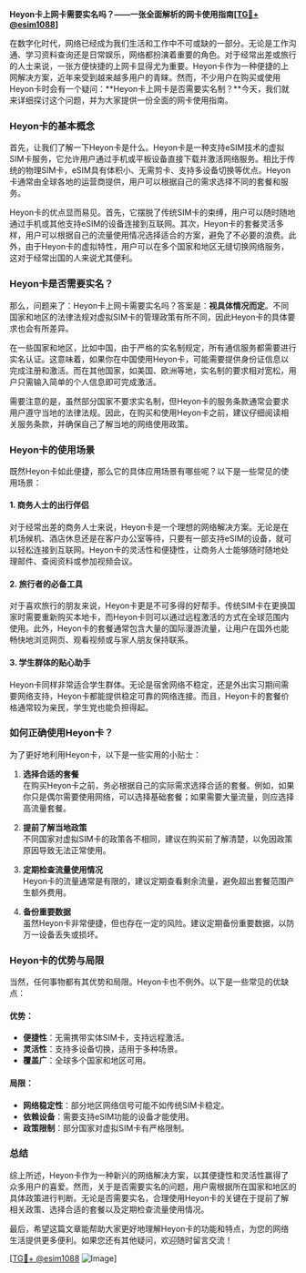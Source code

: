 **Heyon卡上网卡需要实名吗？——一张全面解析的网卡使用指南[[TG💪+ @esim1088](https://t.me/s/esim1088)]**

在数字化时代，网络已经成为我们生活和工作中不可或缺的一部分。无论是工作沟通、学习资料查询还是日常娱乐，网络都扮演着重要的角色。对于经常出差或旅行的人士来说，一张方便快捷的上网卡显得尤为重要。Heyon卡作为一种便捷的上网解决方案，近年来受到越来越多用户的青睐。然而，不少用户在购买或使用Heyon卡时会有一个疑问：**Heyon卡上网卡是否需要实名制？**今天，我们就来详细探讨这个问题，并为大家提供一份全面的网卡使用指南。

### Heyon卡的基本概念

首先，让我们了解一下Heyon卡是什么。Heyon卡是一种支持eSIM技术的虚拟SIM卡服务，它允许用户通过手机或平板设备直接下载并激活网络服务。相比于传统的物理SIM卡，eSIM具有体积小、无需剪卡、支持多设备切换等优点。Heyon卡通常由全球各地的运营商提供，用户可以根据自己的需求选择不同的套餐和服务。

Heyon卡的优点显而易见。首先，它摆脱了传统SIM卡的束缚，用户可以随时随地通过手机或其他支持eSIM的设备连接到互联网。其次，Heyon卡的套餐灵活多样，用户可以根据自己的流量使用情况选择适合的方案，避免了不必要的浪费。此外，由于Heyon卡的虚拟特性，用户可以在多个国家和地区无缝切换网络服务，这对于经常出国的人来说尤其便利。

### Heyon卡是否需要实名？

那么，问题来了：Heyon卡上网卡需要实名吗？答案是：**视具体情况而定**。不同国家和地区的法律法规对虚拟SIM卡的管理政策有所不同，因此Heyon卡的具体要求也会有所差异。

在一些国家和地区，比如中国，由于严格的实名制规定，所有通信服务都需要进行实名认证。这意味着，如果你在中国使用Heyon卡，可能需要提供身份证信息以完成注册和激活。而在其他国家，如美国、欧洲等地，实名制的要求相对宽松，用户只需输入简单的个人信息即可完成激活。

需要注意的是，虽然部分国家不要求实名制，但Heyon卡的服务条款通常会要求用户遵守当地的法律法规。因此，在购买和使用Heyon卡之前，建议仔细阅读相关服务条款，并确保自己了解当地的网络使用政策。

### Heyon卡的使用场景

既然Heyon卡如此便捷，那么它的具体应用场景有哪些呢？以下是一些常见的使用场景：

#### 1. **商务人士的出行伴侣**
对于经常出差的商务人士来说，Heyon卡是一个理想的网络解决方案。无论是在机场候机、酒店休息还是在客户办公室等待，只要有一部支持eSIM的设备，就可以轻松连接到互联网。Heyon卡的灵活性和便捷性，让商务人士能够随时随地处理邮件、查阅资料或参加视频会议。

#### 2. **旅行者的必备工具**
对于喜欢旅行的朋友来说，Heyon卡更是不可多得的好帮手。传统SIM卡在更换国家时需要重新购买本地卡，而Heyon卡则可以通过远程激活的方式在全球范围内使用。此外，Heyon卡的套餐通常包含大量的国际漫游流量，让用户在国外也能畅快地浏览网页、观看视频或与家人朋友保持联系。

#### 3. **学生群体的贴心助手**
Heyon卡同样非常适合学生群体。无论是宿舍网络不稳定，还是外出实习期间需要网络支持，Heyon卡都能提供稳定可靠的网络连接。而且，Heyon卡的套餐价格通常较为亲民，学生党也能负担得起。

### 如何正确使用Heyon卡？

为了更好地利用Heyon卡，以下是一些实用的小贴士：

1. **选择合适的套餐**  
   在购买Heyon卡之前，务必根据自己的实际需求选择合适的套餐。例如，如果你只是偶尔需要使用网络，可以选择基础套餐；如果需要大量流量，则应选择高流量套餐。

2. **提前了解当地政策**  
   不同国家对虚拟SIM卡的政策各不相同，建议在购买前了解清楚，以免因政策原因导致无法正常使用。

3. **定期检查流量使用情况**  
   Heyon卡的流量通常是有限的，建议定期查看剩余流量，避免超出套餐范围产生额外费用。

4. **备份重要数据**  
   虽然Heyon卡非常便捷，但也存在一定的风险。建议定期备份重要数据，以防万一设备丢失或损坏。

### Heyon卡的优势与局限

当然，任何事物都有其优势和局限。Heyon卡也不例外。以下是一些常见的优缺点：

#### 优势：
- **便捷性**：无需携带实体SIM卡，支持远程激活。
- **灵活性**：支持多设备切换，适用于多种场景。
- **覆盖广**：全球多个国家和地区可用。

#### 局限：
- **网络稳定性**：部分地区网络信号可能不如传统SIM卡稳定。
- **依赖设备**：需要支持eSIM功能的设备才能使用。
- **政策限制**：部分国家对虚拟SIM卡有严格限制。

### 总结

综上所述，Heyon卡作为一种新兴的网络解决方案，以其便捷性和灵活性赢得了众多用户的喜爱。然而，关于是否需要实名的问题，用户需根据所在国家和地区的具体政策进行判断。无论是否需要实名，合理使用Heyon卡的关键在于提前了解相关政策、选择合适的套餐以及定期检查流量使用情况。

最后，希望这篇文章能帮助大家更好地理解Heyon卡的功能和特点，为您的网络生活提供更多便利。如果您还有其他疑问，欢迎随时留言交流！

[[TG💪+ @esim1088](https://t.me/s/esim1088) ![Image](https://i.postimg.cc/4NQfJmqS/Snipaste-2025-05-13-00-14-12.png)]